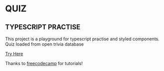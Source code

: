 # QUIZ

## TYPESCRIPT PRACTISE

This project is a playground for typescript practise and styled components.
Quiz loaded from open trivia database

[Try Here](https://Ojself.github.io/ts-quiz/)

Thanks to [freecodecamp](https://www.freecodecamp.org/) for tutorials!
